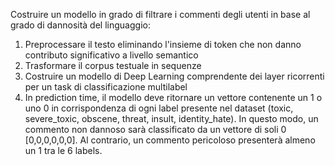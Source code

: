 Costruire un modello in grado di filtrare i commenti degli utenti in base al grado di dannosità del linguaggio:

1. Preprocessare il testo eliminando l'insieme di token che non danno contributo significativo a livello semantico
2. Trasformare il corpus testuale in sequenze
3. Costruire un modello di Deep Learning comprendente dei layer ricorrenti per un task di classificazione multilabel
4. In prediction time, il modello deve ritornare un vettore contenente un 1 o uno 0 in corrispondenza di ogni label presente nel dataset (toxic, severe_toxic, obscene, threat, insult, identity_hate). In questo modo, un commento non dannoso sarà classificato da un vettore di soli 0 [0,0,0,0,0,0]. Al contrario, un commento pericoloso presenterà almeno un 1 tra le 6 labels.
